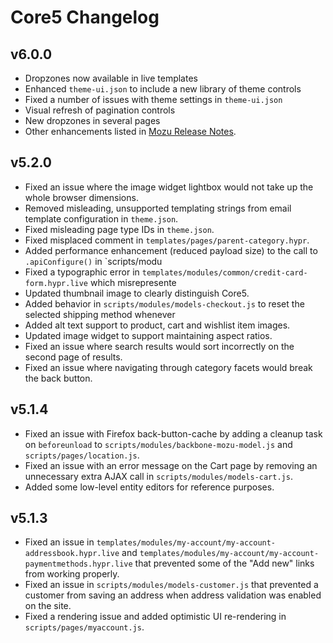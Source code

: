 Core5 Changelog
===============

v6.0.0
------
* Dropzones now available in live templates
* Enhanced `theme-ui.json` to include a new library of theme controls
* Fixed a number of issues with theme settings in `theme-ui.json`
* Visual refresh of pagination controls
* New dropzones in several pages
* Other enhancements listed in [Mozu Release Notes](http://info.mozu.com/rs/volusion/images/Mozu-ReleaseNotes-q42014.pdf).

v5.2.0
------
* Fixed an issue where the image widget lightbox would not take up the whole browser dimensions.
* Removed misleading, unsupported templating strings from email template configuration in `theme.json`.
* Fixed misleading page type IDs in `theme.json`.
* Fixed misplaced comment in `templates/pages/parent-category.hypr`.
* Added performance enhancement (reduced payload size) to the call to `.apiConfigure()` in `scripts/modu
* Fixed a typographic error in `templates/modules/common/credit-card-form.hypr.live` which misrepresente
* Updated thumbnail image to clearly distinguish Core5.
* Added behavior in `scripts/modules/models-checkout.js` to reset the selected shipping method whenever 
* Added alt text support to product, cart and wishlist item images.
* Updated image widget to support maintaining aspect ratios.
* Fixed an issue where search results would sort incorrectly on the second page of results.
* Fixed an issue where navigating through category facets would break the back button.


v5.1.4
------
* Fixed an issue with Firefox back-button-cache by adding a cleanup task on `beforeunload` to `scripts/modules/backbone-mozu-model.js` and `scripts/pages/location.js`.
* Fixed an issue with an error message on the Cart page by removing an unnecessary extra AJAX call in `scripts/modules/models-cart.js`.
* Added some low-level entity editors for reference purposes.

v5.1.3
------
* Fixed an issue in `templates/modules/my-account/my-account-addressbook.hypr.live` and `templates/modules/my-account/my-account-paymentmethods.hypr.live` that prevented some of the "Add new" links from working properly.
* Fixed an issue in `scripts/modules/models-customer.js` that prevented a customer from saving an address when address validation was enabled on the site.
* Fixed a rendering issue and added optimistic UI re-rendering in `scripts/pages/myaccount.js`.
